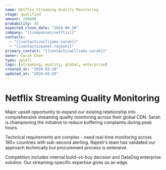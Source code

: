 ```yaml
---
name: Netflix Streaming Quality Monitoring
stage: qualified
amount: 280000
probability: 35
expected_close_date: "2024-06-30"
company: "[[companies/netflix]]"
contacts:
  - "[[contacts/williams-sarah]]"
  - "[[contacts/patel-rajesh]]"
primary_contact: "[[contacts/williams-sarah]]"
owner: Sarah Chen
type: upsell
tags: [streaming, quality, global, enterprise]
created_at: "2024-03-10"
updated_at: "2024-03-20"
---
```


# Netflix Streaming Quality Monitoring

Major upsell opportunity to expand our existing relationship into comprehensive streaming quality monitoring across their global CDN. Sarah is championing the initiative to reduce buffering complaints during peak hours.

Technical requirements are complex - need real-time monitoring across 190+ countries with sub-second alerting. Rajesh's team has validated our approach technically but procurement process is extensive.

Competition includes internal build-vs-buy decision and DataDog enterprise solution. Our streaming-specific expertise gives us an edge.